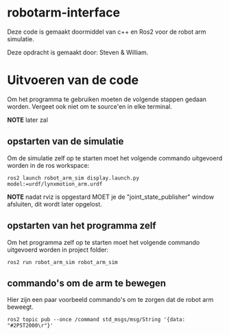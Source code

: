 # robotarm-interface

Deze code is gemaakt doormiddel van c++ en Ros2 voor de robot arm simulatie.

Deze opdracht is gemaakt door: Steven & William.

# Uitvoeren van de code
Om het programma te gebruiken moeten de volgende stappen gedaan worden.
Vergeet ook niet om te source'en in elke terminal.

**NOTE** later zal 

## opstarten van de simulatie
Om de simulatie zelf op te starten moet het volgende commando uitgevoerd worden in de ros workspace:
```
ros2 launch robot_arm_sim display.launch.py model:=urdf/lynxmotion_arm.urdf
```
**NOTE** nadat rviz is opgestard MOET je de "joint_state_publisher" window afsluiten, dit wordt later opgelost.

## opstarten van het programma zelf
Om het programma zelf op te starten moet het volgende commando uitgevoerd worden in project folder:
```
ros2 run robot_arm_sim robot_arm_sim
```
## commando's om de arm te bewegen
Hier zijn een paar voorbeeld commando's om te zorgen dat de robot arm beweegt.
```
ros2 topic pub --once /command std_msgs/msg/String '{data: "#2P5T2000\r"}'
```